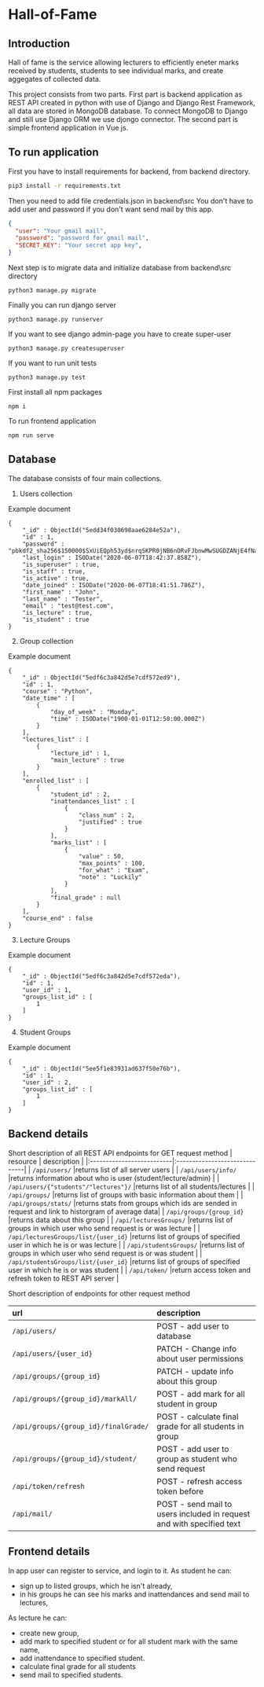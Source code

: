 # Hall-of-Fame

## Introduction

Hall of fame is the service allowing lecturers to efficiently eneter marks received by students, students to see individual marks, and create aggegates of collected data.

This project consists from two parts. First part is backend application as REST API created in python with use of Django and Django Rest Framework, all data are stored in MongoDB database. To connect MongoDB to Django and still use Django ORM we use djongo connector. The second part is simple frontend application in Vue js.

## To run application

First you have to install requirements for backend, from backend directory.

```bash
pip3 install -r requirements.txt
```

Then you need to add file credentials.json in backend\src
You don't have to add user and password if you don't want send mail by this app.
```json
{
  "user": "Your gmail mail",
  "password": "password for gmail mail",
  "SECRET_KEY": "Your secret app key",
}
```
Next step is to migrate data and initialize database from backend\src directory

```
python3 manage.py migrate
```

Finally you can run django server
```
python3 manage.py runserver
```

If you want to see django admin-page you have to create super-user
```
python3 manage.py createsuperuser
```

If you want to run unit tests
```
python3 manage.py test
```

First install all npm packages
```npm
npm i
```

To run frontend application
```npm
npm run serve
```

## Database

The database consists of four main collections.

1. Users collection

Example document
```
{
    "_id" : ObjectId("5edd34f030698aae6284e52a"),
    "id" : 1,
    "password" : "pbkdf2_sha256$150000$SxUiEQph53yd$nrqSKPR0jNB6nORvFJbnwMwSUGDZANjE4fNaFq0HdkU=",
    "last_login" : ISODate("2020-06-07T18:42:37.858Z"),
    "is_superuser" : true,
    "is_staff" : true,
    "is_active" : true,
    "date_joined" : ISODate("2020-06-07T18:41:51.786Z"),
    "first_name" : "John",
    "last_name" : "Tester",
    "email" : "test@test.com",
    "is_lecture" : true,
    "is_student" : true
}
```

2. Group collection

Example document
```
{
    "_id" : ObjectId("5edf6c3a842d5e7cdf572ed9"),
    "id" : 1,
    "course" : "Python",
    "date_time" : [ 
        {
            "day_of_week" : "Monday",
            "time" : ISODate("1900-01-01T12:50:00.000Z")
        }
    ],
    "lectures_list" : [ 
        {
            "lecture_id" : 1,
            "main_lecture" : true
        }
    ],
    "enrolled_list" : [ 
        {
            "student_id" : 2,
            "inattendances_list" : [ 
                {
                    "class_num" : 2,
                    "justified" : true
                }
            ],
            "marks_list" : [ 
                {
                    "value" : 50,
                    "max_points" : 100,
                    "for_what" : "Exam",
                    "note" : "Luckily"
                }
            ],
            "final_grade" : null
        }
    ],
    "course_end" : false
}
```

3. Lecture Groups


Example document
```
{
    "_id" : ObjectId("5edf6c3a842d5e7cdf572eda"),
    "id" : 1,
    "user_id" : 1,
    "groups_list_id" : [ 
        1
    ]
}
```

4. Student Groups

Example document
```
{
    "_id" : ObjectId("5ee5f1e83931ad637f50e76b"),
    "id" : 1,
    "user_id" : 2,
    "groups_list_id" : [ 
        1
    ]
}
```

## Backend details

Short description of all REST API endpoints for GET request method
| resource                  | description                   |
|:--------------------------|:------------------------------|
| `/api/users/`              |returns list of all server users       |
| `/api/users/info/`         |returns information about who is user (student/lecture/admin)                               |
| `/api/users/{"students"/"lectures"}/`         |returns list of all students/lectures                               |
| `/api/groups/`             |returns list of groups with basic information about them                               |
| `/api/groups/stats/`       |returns stats from groups which ids are sended in request and link to historgram of average data|
| `/api/groups/{group_id}`   |returns data about this group                                |
| `/api/lecturesGroups/`           |returns list of groups in which user who send request is or was lecture                               |
| `/api/lecturesGroups/list/{user_id}`      |returns list of groups of specified user in which he is or was lecture                               |
| `/api/studentsGroups/`           |returns list of groups in which user who send request is or was student                               |
| `/api/studentsGroups/list/{user_id}`      |returns list of groups of specified user in which he is or was student                               |
| `/api/token/`              |return access token and refresh token to REST API server                               |


Short description of endpoints for other request method

| url                       | description                   |
|:--------------------------|:------------------------------|
| `/api/users/`              |POST - add user to database       |
| `/api/users/{user_id}`     |PATCH - Change info about user permissions         |
| `/api/groups/{group_id}`   |PATCH - update info about this group                                |
| `/api/groups/{group_id}/markAll/`|POST - add mark for all student in group                                |
| `/api/groups/{group_id}/finalGrade/`|POST - calculate final grade for all students in group                                |
| `/api/groups/{group_id}/student/`|POST - add user to group as student who send request                                |
| `/api/token/refresh`       |POST - refresh access token before                        |
| `/api/mail/`               |POST - send mail to users included in request and with specified text                        |



## Frontend details

In app user can register to service, and login to it.
As student he can:
- sign up to listed groups, which he isn't already,
- in his groups he can see his marks and inattendances and send mail to lectures,

As lecture he can:
- create new group,
- add mark to specified student or for all student mark with the same name,
- add inattendance to specified student. 
- calculate final grade for all students 
- send mail to specified students.



